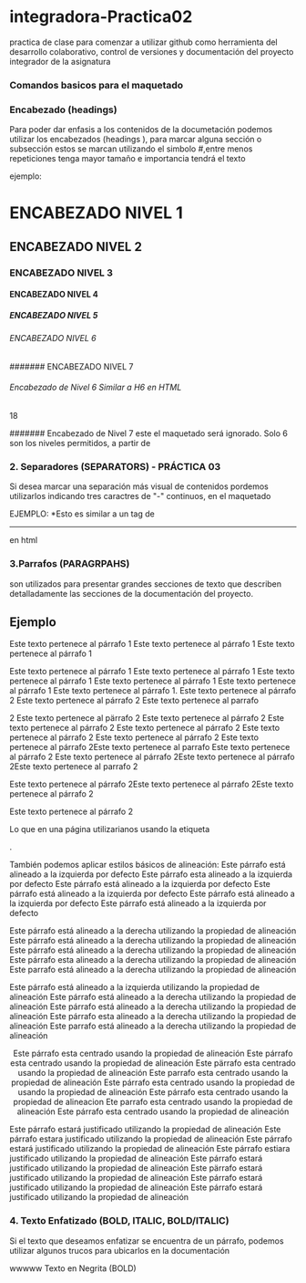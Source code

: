 # integradora-Practica02
practica de clase para comenzar a utilizar github como herramienta del desarrollo colaborativo, control de versiones y documentación del proyecto integrador de la asignatura 
### Comandos basicos para el maquetado

### Encabezado (headings)
Para poder dar enfasis a los contenidos de la documetación podemos utilizar los encabezados (headings ), para marcar alguna sección o subsección estos se marcan utilizando el simbolo #,entre menos repeticiones tenga mayor tamaño e importancia tendrá el texto 

ejemplo:
# ENCABEZADO NIVEL 1
## ENCABEZADO NIVEL 2
### ENCABEZADO NIVEL 3
#### ENCABEZADO NIVEL 4
##### ENCABEZADO NIVEL 5
###### ENCABEZADO NIVEL 6
####### ENCABEZADO NIVEL 7

###### Encabezado de Nivel 6 Similar a H6 en HTML

18

####### Encabezado de Nivel 7 este el maquetado será ignorado. Solo 6 son los niveles permitidos, a partir de

### 2. Separadores (SEPARATORS) - PRÁCTICA 03

Si desea marcar una separación más visual de contenidos pordemos utilizarlos indicando tres caractres de "-" continuos, en el maquetado

EJEMPLO:
*Esto es similar a un tag de <Hr> en html 

### 3.Parrafos (PARAGRPAHS)
son utilizados para presentar grandes secciones de texto que describen detalladamente las secciones de la documentación del proyecto.

## Ejemplo

Este texto pertenece al párrafo 1 Este texto pertenece al párrafo 1 Este texto pertenece al párrafo 1

Este texto pertenece al párrafo 1 Este texto pertenece al párrafo 1 Este texto pertenece al párrafo 1 Este texto pertenece al párrafo 1 Este texto pertenece al párrafo 1 Este texto pertenece al párrafo 1.
Este texto pertenece al párrafo 2 Este texto pertenece al párrafo 2 Este texto pertenece al parrafo

2 Este texto pertenece al pärrafo 2 Este texto pertenece al párrafo 2 Este texto pertenece al párrafo 2 Este texto pertenece al párrafo 2 Este texto pertenece al párrafo 2 Este texto pertenece al párrafo
2 Este texto pertenece al párrafo 2Este texto pertenece al parrafo Este texto pertenece al párrafo 2 Este texto pertenece al párrafo 2Este texto pertenece al párrafo 2Este texto pertenece al parrafo 2

Este texto pertenece al párrafo 2Este texto pertenece al párrafo 2Este texto pertenece al párrafo 2

Este texto pertenece al párrafo 2

Lo que en una página utilizarianos usando la etiqueta <P>.


También podemos aplicar estilos básicos de alineación:
 Este párrafo está alineado a la izquierda por defecto Este párrafo esta alineado a la izquierda por defecto Este párrafo está alineado a la izquierda por defecto Este párrafo está alineado a la izquierda por defecto Este párrafo está alineado a la izquierda por defecto Este párrafo está alineado a la izquierda por defecto
 
<p align="right">

Este párrafo está alineado a la derecha utilizando la propiedad de alineación Este párrafo está alineado a la derecha utilizando la propiedad de alineación Este párrafo está alineado a la derecha utilizando la propiedad de alineación Este párrafo esta alineado a la derecha utilizando la propiedad de alineación Este parrafo está alineado a la derecha utilizando la propiedad de alineación
</p> 

<p align="left">

Este párrafo está alineado a la izquierda utilizando la propiedad de alineación Este párrafo está alineado a la derecha utilizando la propiedad de alineación Este párrafo está alineado a la derecha utilizando la propiedad de alineación Este párrafo esta alineado a la derecha utilizando la propiedad de alineación Este parrafo está alineado a la derecha utilizando la propiedad de alineación
</p> 

<p align="center">
Este párrafo esta centrado usando la propiedad de alineación Este párrafo esta centrado usando la propiedad de alineación Este pärrafo esta centrado usando la propiedad de alineación Este parrafo esta centrado usando la propiedad de alineación Este párrafo esta centrado usando la propiedad de usando la propiedad de alineación Este párrafo esta centrado usando la propiedad de alineacion Ete parrafo esta centrado usando la propiedad de alineación Este párrafo esta centrado usando la propiedad de alineación
</p>

<p align="justify">

Este párrafo estará justificado utilizando la propiedad de alineación Este párrafo estara justificado utilizando la propiedad de alineación Este párrafo estará justificado utilizando la propiedad de alineación Este párrafo estiara justificado utilizando la propiedad de alineación Este párrafo estará justificado utilizando la propiedad de alineación Este pärrafo estará justificado utilizando la propiedad de alineación Este párrafo estará justificado utilizando la propiedad de alineación Este párrafo estará justificado utilizando la propiedad de alineación
</p>

### 4. Texto Enfatizado (BOLD, ITALIC, BOLD/ITALIC)

Si el texto que deseamos enfatizar se encuentra de un párrafo, podemos utilizar algunos trucos para ubicarlos en la documentación


wwwww Texto en Negrita (BOLD)

